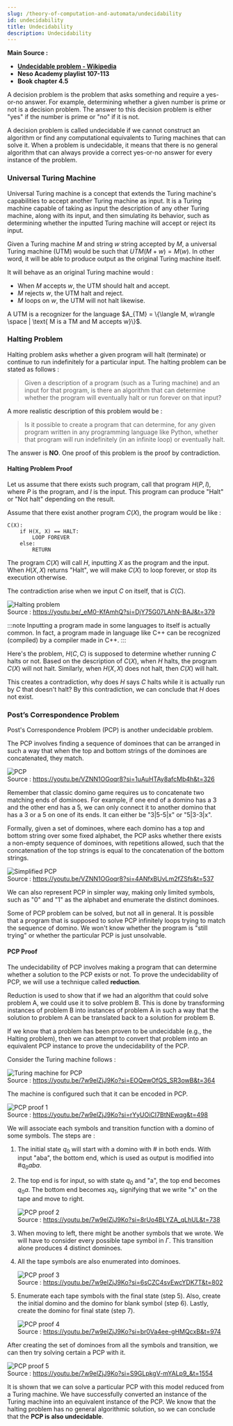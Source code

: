 ```yaml
---
slug: /theory-of-computation-and-automata/undecidability
id: undecidability
title: Undecidability
description: Undecidability
---
```


**Main Source :**

- **[Undecidable problem - Wikipedia](https://en.wikipedia.org/wiki/Undecidable_problem)**
- **Neso Academy playlist 107-113**
- **Book chapter 4.5**

A decision problem is the problem that asks something and require a yes-or-no answer. For example, determining whether a given number is prime or not is a decision problem. The answer to this decision problem is either "yes" if the number is prime or "no" if it is not.

A decision problem is called undecidable if we cannot construct an algorithm or find any computational equivalents to Turing machines that can solve it. When a problem is undecidable, it means that there is no general algorithm that can always provide a correct yes-or-no answer for every instance of the problem.

### Universal Turing Machine

Universal Turing machine is a concept that extends the Turing machine's capabilities to accept another Turing machine as input. It is a Turing machine capable of taking as input the description of any other Turing machine, along with its input, and then simulating its behavior, such as determining whether the inputted Turing machine will accept or reject its input.

Given a Turing machine $M$ and string $w$ string accepted by $M$, a universal Turing machine (UTM) would be such that $UTM(M + w) = M(w)$. In other word, it will be able to produce output as the original Turing machine itself.

It will behave as an original Turing machine would :

- When $M$ accepts $w$, the UTM should halt and accept.
- $M$ rejects $w$, the UTM halt and reject.
- $M$ loops on $w$, the UTM will not halt likewise.

A UTM is a recognizer for the language $A_{TM} = \{\langle M, w\rangle \space | \text{ M is a TM and M accepts w}\}$.

### Halting Problem

Halting problem asks whether a given program will halt (terminate) or continue to run indefinitely for a particular input. The halting problem can be stated as follows :

> Given a description of a program (such as a Turing machine) and an input for that program, is there an algorithm that can determine whether the program will eventually halt or run forever on that input?

A more realistic description of this problem would be :

> Is it possible to create a program that can determine, for any given program written in any programming language like Python, whether that program will run indefinitely (in an infinite loop) or eventually halt.

The answer is **NO**. One proof of this problem is the proof by contradiction.

#### Halting Problem Proof

Let us assume that there exists such program, call that program $H(P, I)$, where $P$ is the program, and $I$ is the input. This program can produce "Halt" or "Not halt" depending on the result.

Assume that there exist another program $C(X)$, the program would be like :

```
C(X):
    if H(X, X) == HALT:
        LOOP FOREVER
    else:
        RETURN
```

The program $C(X)$ will call $H$, inputting $X$ as the program and the input. When $H(X, X)$ returns "Halt", we will make $C(X)$ to loop forever, or stop its execution otherwise.

The contradiction arise when we input $C$ on itself, that is $C(C)$.

![Halting problem](./halting-problem.png)  
Source : https://youtu.be/_eM0-KfAmhQ?si=DjY75G07LAhN-BAJ&t=379

:::note
Inputting a program made in some languages to itself is actually common. In fact, a program made in language like C++ can be recognized (compiled) by a compiler made in C++.
:::

Here's the problem, $H(C, C)$ is supposed to determine whether running $C$ halts or not. Based on the description of $C(X)$, when $H$ halts, the program $C(X)$ will not halt. Similarly, when $H(X, X)$ does not halt, then $C(X)$ will halt.

This creates a contradiction, why does $H$ says $C$ halts while it is actually run by $C$ that doesn't halt? By this contradiction, we can conclude that $H$ does not exist.

### Post’s Correspondence Problem

Post's Correspondence Problem (PCP) is another undecidable problem.

The PCP involves finding a sequence of dominoes that can be arranged in such a way that when the top and bottom strings of the dominoes are concatenated, they match.

![PCP](./pcp.png)  
Source : https://youtu.be/VZNN1OGoqr8?si=1uAuHTAy8afcMb4h&t=326

Remember that classic domino game requires us to concatenate two matching ends of dominoes. For example, if one end of a domino has a 3 and the other end has a 5, we can only connect it to another domino that has a 3 or a 5 on one of its ends. It can either be "3|5-5|x" or "5|3-3|x".

Formally, given a set of dominoes, where each domino has a top and bottom string over some fixed alphabet, the PCP asks whether there exists a non-empty sequence of dominoes, with repetitions allowed, such that the concatenation of the top strings is equal to the concatenation of the bottom strings.

![Simplified PCP](./simplified-pcp.png)  
Source : https://youtu.be/VZNN1OGoqr8?si=4ANfxBUvLm2fZSfs&t=537

We can also represent PCP in simpler way, making only limited symbols, such as "0" and "1" as the alphabet and enumerate the distinct dominoes.

Some of PCP problem can be solved, but not all in general. It is possible that a program that is supposed to solve PCP infinitely loops trying to match the sequence of domino. We won't know whether the program is "still trying" or whether the particular PCP is just unsolvable.

#### PCP Proof

The undecidability of PCP involves making a program that can determine whether a solution to the PCP exists or not. To prove the undecidability of PCP, we will use a technique called **reduction**.

Reduction is used to show that if we had an algorithm that could solve problem A, we could use it to solve problem B. This is done by transforming instances of problem B into instances of problem A in such a way that the solution to problem A can be translated back to a solution for problem B.

If we know that a problem has been proven to be undecidable (e.g., the Halting problem), then we can attempt to convert that problem into an equivalent PCP instance to prove the undecidability of the PCP.

Consider the Turing machine follows :

![Turing machine for PCP](./turing-machine-pcp.png)  
Source : https://youtu.be/7w9elZjJ9Ko?si=EOQewOfQS_SR3owB&t=364

The machine is configured such that it can be encoded in PCP.

![PCP proof 1](./pcp-proof-1.png)  
Source : https://youtu.be/7w9elZjJ9Ko?si=rYyUOiCI7BtNEwqg&t=498

We will associate each symbols and transition function with a domino of some symbols. The steps are :

1. The initial state $q_0$ will start with a domino with $\#$ in both ends. With input "aba", the bottom end, which is used as output is modified into $\#q_0aba$.
2. The top end is for input, so with state $q_0$ and "a", the top end becomes $q_0a$. The bottom end becomes $xq_1$, signifying that we write "x" on the tape and move to right.

   ![PCP proof 2](./pcp-proof-2.png)  
   Source : https://youtu.be/7w9elZjJ9Ko?si=8rUo4BLYZA_qLhUL&t=738

3. When moving to left, there might be another symbols that we wrote. We will have to consider every possible tape symbol in $\Gamma$. This transition alone produces 4 distinct dominoes.

4. All the tape symbols are also enumerated into dominoes.

   ![PCP proof 3](./pcp-proof-3.png)  
   Source : https://youtu.be/7w9elZjJ9Ko?si=6sCZC4svEwcYDK7T&t=802

5. Enumerate each tape symbols with the final state (step 5). Also, create the initial domino and the domino for blank symbol (step 6). Lastly, create the domino for final state (step 7).

   ![PCP proof 4](./pcp-proof-4.png)  
   Source : https://youtu.be/7w9elZjJ9Ko?si=br0Va4ee-gHMQcxB&t=974

After creating the set of dominoes from all the symbols and transition, we can then try solving certain a PCP with it.

![PCP proof 5](./pcp-proof-5.png)  
Source : https://youtu.be/7w9elZjJ9Ko?si=S9GLpkgV-mYALp9_&t=1554

It is shown that we can solve a particular PCP with this model reduced from a Turing machine. We have successfully converted an instance of the Turing machine into an equivalent instance of the PCP. We know that the halting problem has no general algorithmic solution, so we can conclude that the **PCP is also undecidable**.
